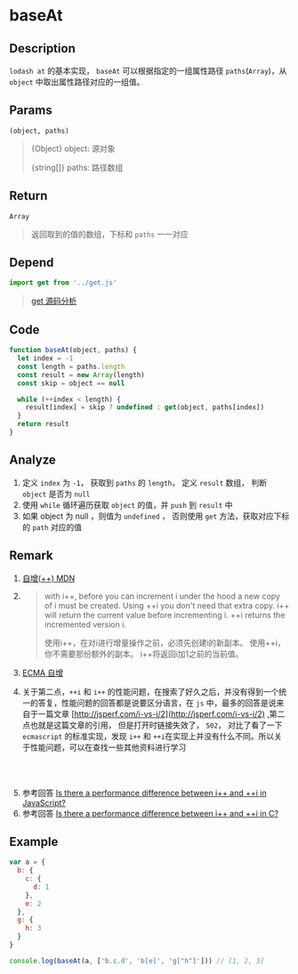 # baseAt

## Description 
`lodash at` 的基本实现， `baseAt` 可以根据指定的一组属性路径 `paths`(`Array`)，从 `object` 中取出属性路径对应的一组值。
## Params
`(object, paths)`
> {Object} object: 源对象
>
> {string[]} paths: 路径数组
>

## Return
`Array`
> 返回取到的值的数组，下标和 `paths` 一一对应
>

## Depend
```js
import get from '../get.js'
```
> [get 源码分析](../export/get.md)


## Code
```js
function baseAt(object, paths) {
  let index = -1
  const length = paths.length
  const result = new Array(length)
  const skip = object == null

  while (++index < length) {
    result[index] = skip ? undefined : get(object, paths[index])
  }
  return result
}
```

## Analyze
1. 定义 `index` 为 `-1`， 获取到 `paths` 的 `length`， 定义 `result` 数组， 判断 `object` 是否为 `null`
2. 使用 `while` 循环遍历获取 `object` 的值，并 `push` 到 `result` 中
3. 如果 object 为 null ，则值为 `undefined` ， 否则使用 `get` 方法，获取对应下标的 `path` 对应的值

## Remark
1. [自增(++) MDN](https://developer.mozilla.org/zh-CN/docs/Web/JavaScript/Reference/Operators/Increment)
2. 
   > with i++, before you can increment i under the hood a new copy of i must be created. Using ++i you don't need that extra copy. i++ will return the current value before incrementing i. ++i returns the incremented version i.
   >
   > 使用i++，在对i进行增量操作之前，必须先创建i的新副本。
   > 使用++i，你不需要那份额外的副本。
   > i++将返回i加1之前的当前值。

3. [ECMA 自增](https://tc39.es/ecma262/#sec-postfix-increment-operator-runtime-semantics-evaluation)
4. 关于第二点，`++i` 和 `i++` 的性能问题，在搜索了好久之后，并没有得到一个统一的答复，性能问题的回答都是说要区分语言，在 `js` 中，最多的回答是说来自于一篇文章 [http://jsperf.com/i-vs-i/2](http://jsperf.com/i-vs-i/2) ,第二点也就是这篇文章的引用， 但是打开时链接失效了， `502`， 对比了看了一下 `ecmascript` 的标准实现，发现 `i++` 和 `++i`在实现上并没有什么不同。所以关于性能问题，可以在查找一些其他资料进行学习

<br/>
<br/>

<img  :src="$withBase('/assets/baseAt_1.png')" />

5. 参考回答 [Is there a performance difference between i++ and ++i in JavaScript?](https://stackoverflow.com/questions/12504765/is-there-a-performance-difference-between-i-and-i-in-javascript)
6. 参考回答 [Is there a performance difference between i++ and ++i in C?](https://stackoverflow.com/questions/24886/is-there-a-performance-difference-between-i-and-i-in-c)

## Example
```js
var a = {
  b: {
    c: {
      d: 1
    },
    e: 2
  },
  g: {
    h: 3
  }
}

console.log(baseAt(a, ['b.c.d', 'b[e]', 'g["h"]'])) // [1, 2, 3]
```

